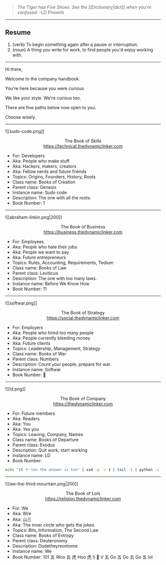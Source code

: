 
> _The Tiger has Five Shoes.
> See the [[Dictionary|dict]] when you're confused._
> -LD Proverb

---
## Resume
1. (verb) To begin something again after a pause or interruption.
2. (noun) A thing you write for work, to find people you'd enjoy working with.

---

Hi there,

Welcome to the company handbook.

You're here because you were curious.

We like your style. We're curious too.

There are five paths below now open to you.

Choose wisely.

---


![[sudo-code.png]]

<span style="display: block; text-align: center">The Book of Skills<br><a>https://technical.thedynamiclinker.com</a></span>

- For: Developers
- Aka: People who make stuff
- Aka: Hackers, makers, creators
- Aka: Fellow nerds and future friends
- Topics: Origins, Founders, History, Roots
- Class name: Books of Creation
- Parent class: Genesis
- Instance name: Sudo code
- Description: The one with all the roots.
- Book Number: 1

---

![[abraham-linkin.png|200]]

<span style="display: block; text-align: center">The Book of Business<br><a>https://business.thedynamiclinker.com</a></span>

- For: Employees
- Aka: People who hate their jobs
- Aka: People we want to pay
- Aka: Future entrepreneurs
- Topics: Rules, Accounting, Requirements, Tedium
- Class name: Books of Law
- Parent class: Leviticus
- Description: The one with too many laws.
- Instance name: Before We Know How
- Book Number: 11

---

![[softwar.png]]

<span style="display: block; text-align: center">The Book of Strategy<br><a>https://social.thedynamiclinker.com</a></span>

- For: Employers
- Aka: People who hired too many people
- Aka: People currently bleeding money
- Aka: Future clients
- Topics: Leadership, Management, Strategy
- Class name: Books of War
- Parent class: Numbers
- Description: Count your people, prepare for war.
- Instance name: Softwar
- Book Number: 💯

---

![[ld.png]]

<span style="display: block; text-align: center">The Book of Company<br><a>https://thedynamiclinker.com</a></span>

- For: Future members
- Aka: Readers
- Aka: You
- Aka: Yes you
- Topics: Leaving, Company, Names
- Class name: Books of Departure
- Parent class: Exodus
- Description: Quit work, start working
- Instance name: LD
- Book Number:
```bash
echo "10 十 ten the answer is ten" | xxd -p -c 1 | tail -1 | python -c "ook=int(__import__('sys').stdin.read(), 1<<(1<<(1<<1)));print(eval(f'0b{ook}'))"
```

---

![[we-the-third-mountain.png|200]]

<span style="display: block; text-align: center">The Book of Lols<br><a>https://religion.thedynamiclinker.com</a></span>

- For: We
- Aka: W/e
- Aka: 山三
- Aka: The inner circle who gets the jokes.
- Topics: Bits, Information, The Second Law
- Class name: Books of Entropy
- Parent class: Deuteronomy
- Description: Dudetheyreontome
- Instance name: We
- Book Number: 101 五 Woo 五 虎 Hoo 虎 5 🙏 V 五 Go 五 Go 五 Go 五 lol